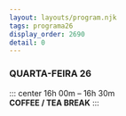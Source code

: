 ```yaml
---
layout: layouts/program.njk
tags: programa26
display_order: 2690
detail: 0
---
```

### QUARTA-FEIRA 26    

::: center
16h 00m – 16h 30m  
**COFFEE / TEA BREAK**
:::